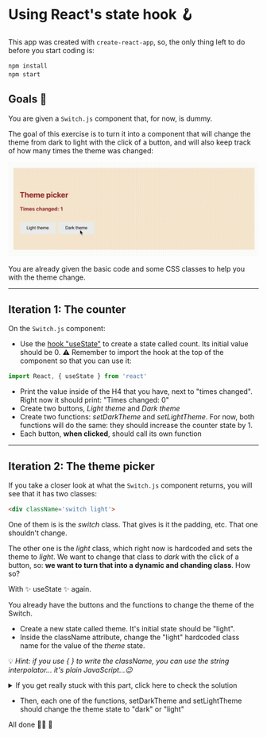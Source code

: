 # Using React's state hook 🪝

This app was created with <code>create-react-app</code>, so, the only thing left to do before you start coding is:

```bash
npm install
npm start
```

## Goals 🎯

You are given a <code>Switch.js</code> component that, for now, is dummy.

The goal of this exercise is to turn it into a component that will change the theme from dark to light with the click of a button, and will also keep track of how many times the theme was changed:

![](result.gif)

You are already given the basic code and some CSS classes to help you with the theme change.

---

## Iteration 1: The counter

On the <code>Switch.js</code> component:

- Use the [hook "useState"](https://reactjs.org/docs/hooks-state.html) to create a state called count. Its initial value should be 0. ⚠️ Remember to import the hook at the top of the component so that you can use it:

```js
import React, { useState } from 'react'
```

- Print the value inside of the H4 that you have, next to "times changed". Right now it should print: "Times changed: 0"
- Create two buttons, *Light theme* and *Dark theme*
- Create two functions: *setDarkTheme* and *setLightTheme*. For now, both functions will do the same: they should increase the counter state by 1.
- Each button, **when clicked**, should call its own function

---
## Iteration 2: The theme picker

If you take a closer look at what the <code>Switch.js</code> component returns, you will see that it has two classes:

```html
<div className='switch light'>
```

One of them is is the *switch* class. That gives is it the padding, etc. That one shouldn't change.

The other one is the *light* class, which right now is hardcoded and sets the theme to *light*. We want to change that class to *dark* with the click of a button, so: **we want to turn that into a dynamic and chanding class**. How so?

With ✨ useState ✨ again.

You already have the buttons and the functions to change the theme of the Switch.

- Create a new state called theme. It's initial state should be "light".
- Inside the className attribute, change the "light" hardcoded class name for the value of the *theme* state. 

💡 *Hint: if you use { } to write the className, you can use the string interpolator... it's plain JavaScript...😉*

<details>
<summary>If you get really stuck with this part, click here to check the solution</summary>

```js
    <div className={`switch ${theme}`}>
```
</details>


- Then, each one of the functions, setDarkTheme and setLightTheme should change the theme state to "dark" or "light"

All done 💪🏼 🐆




